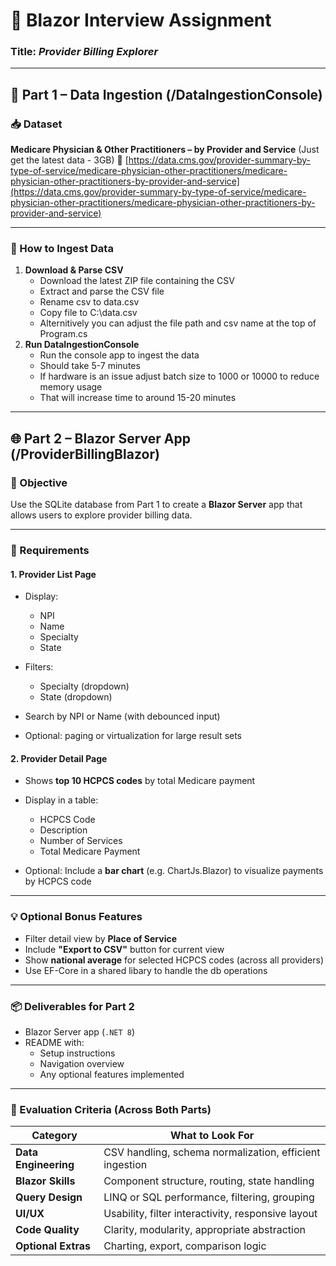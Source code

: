 # 🧪 Blazor Interview Assignment

### **Title:** _Provider Billing Explorer_

---

## 🧩 Part 1 – Data Ingestion (/DataIngestionConsole)

### 📥 Dataset

**Medicare Physician & Other Practitioners – by Provider and Service** (Just get the latest data - 3GB) 
🔗 [https://data.cms.gov/provider-summary-by-type-of-service/medicare-physician-other-practitioners/medicare-physician-other-practitioners-by-provider-and-service](https://data.cms.gov/provider-summary-by-type-of-service/medicare-physician-other-practitioners/medicare-physician-other-practitioners-by-provider-and-service)

---

### 🧱 How to Ingest Data

1. **Download & Parse CSV**
    - Download the latest ZIP file containing the CSV
    - Extract and parse the CSV file
    - Rename csv to data.csv
    - Copy file to C:\data.csv
    - Alternitively you can adjust the file path and csv name at the top of Program.cs
2. **Run DataIngestionConsole**
    - Run the console app to ingest the data
    - Should take 5-7 minutes
    - If hardware is an issue adjust batch size to 1000 or 10000 to reduce memory usage
    - That will increase time to around 15-20 minutes


---

## 🌐 Part 2 – Blazor Server App (/ProviderBillingBlazor)

### 🎯 Objective

Use the SQLite database from Part 1 to create a **Blazor Server** app that allows users to explore provider billing data.

---

### 🧱 Requirements

#### 1. **Provider List Page**

- Display: 
    - NPI
    - Name
    - Specialty
    - State
    
- Filters:
    - Specialty (dropdown)
    - State (dropdown)
    
- Search by NPI or Name (with debounced input)
- Optional: paging or virtualization for large result sets

#### 2. **Provider Detail Page**

- Shows **top 10 HCPCS codes** by total Medicare payment
- Display in a table:
    - HCPCS Code
    - Description
    - Number of Services
    - Total Medicare Payment
    
- Optional: Include a **bar chart** (e.g. ChartJs.Blazor) to visualize payments by HCPCS code

---

### 💡 Optional Bonus Features

- Filter detail view by **Place of Service**
- Include **"Export to CSV"** button for current view
- Show **national average** for selected HCPCS codes (across all providers)
- Use EF-Core in a shared libary to handle the db operations


---

### 📦 Deliverables for Part 2

- Blazor Server app (`.NET 8`) 
- README with:
    - Setup instructions
    - Navigation overview
    - Any optional features implemented

---

### 🧪 Evaluation Criteria (Across Both Parts)

| Category             | What to Look For                                        |
| -------------------- | ------------------------------------------------------- |
| **Data Engineering** | CSV handling, schema normalization, efficient ingestion |
| **Blazor Skills**    | Component structure, routing, state handling            |
| **Query Design**     | LINQ or SQL performance, filtering, grouping            |
| **UI/UX**            | Usability, filter interactivity, responsive layout      |
| **Code Quality**     | Clarity, modularity, appropriate abstraction            |
| **Optional Extras**  | Charting, export, comparison logic                      |
